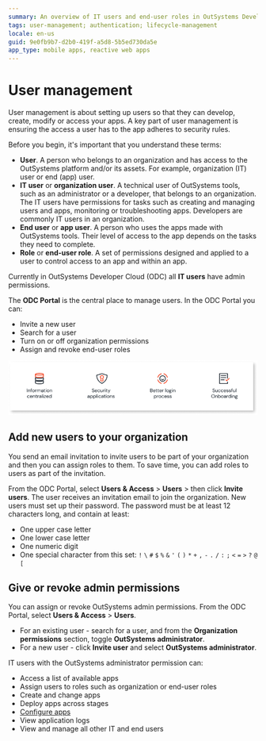 ```yaml
---
summary: An overview of IT users and end-user roles in OutSystems Developer Cloud (ODC).
tags: user-management; authentication; lifecycle-management
locale: en-us
guid: 9e0fb9b7-d2b0-419f-a5d8-5b5ed730da5e
app_type: mobile apps, reactive web apps
---
```


# User management

User management is about setting up users so that they can develop, create, modify or access your apps. A key part of user management is ensuring the access a user has to the app adheres to security rules.

Before you begin, it's important that you understand these terms:

* **User**. A person who belongs to an organization and has access to the OutSystems platform and/or its assets. For example, organization (IT) user or end (app) user.
* **IT user** or **organization user**. A technical user of OutSystems tools, such as an administrator or a developer, that belongs to an organization. The IT users have permissions for tasks such as creating and managing users and apps, monitoring or troubleshooting apps. Developers are commonly IT users in an organization.
* **End user** or **app user**. A person who uses the apps made with OutSystems tools. Their level of access to the app depends on the tasks they need to complete.
* **Role** or **end-user role**. A set of permissions designed and applied to a user to control access to an app and within an app.

<div class="warning" markdown="1">

Currently in OutSystems Developer Cloud (ODC) all **IT users** have admin permissions.

</div>

The **ODC Portal** is the central place to manage users. In the ODC Portal you can:

* Invite a new user
* Search for a user
* Turn on or off organization permissions
* Assign and revoke end-user roles

![User management](images/manage-users-in-portal-diag.png "User management")

## Add new users to your organization

<div class="info" markdown="1">

You send an email invitation to invite users to be part of your organization and then you can assign roles to them. To save time, you can add roles to users as part of the invitation.

</div>

From the ODC Portal, select **Users & Access** > **Users** > then click **Invite users**. The user receives an invitation email to join the organization. New users must set up their password. The password must be at least 12 characters long, and contain at least:

* One upper case letter
* One lower case letter
* One numeric digit
* One special character from this set: `!` `\` `#` `$` `%` `&` `'` `(` `)` `*` `+` `,` `-` `.` `/` `:` `;` `<` `=` `>` `?` `@` `[`

## Give or revoke admin permissions

You can assign or revoke OutSystems admin permissions. From the ODC Portal, select **Users & Access** > **Users**.

* For an existing user - search for a user, and from the **Organization permissions** section, toggle **OutSystems administrator**.  
* For a new user - click **Invite user** and select  **OutSystems administrator**.

IT users with the OutSystems administrator permission can:

* Access a list of available apps
* Assign users to roles such as organization or end-user roles
* Create and change apps
* Deploy apps across stages
* [Configure apps](./configuration-management.md)
* View application logs
* View and manage all other IT and end users
